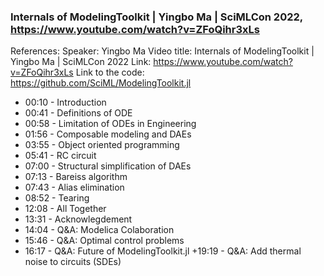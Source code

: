 ### Internals of ModelingToolkit | Yingbo Ma | SciMLCon 2022, https://www.youtube.com/watch?v=ZFoQihr3xLs

References:
Speaker: Yingbo Ma
Video title: Internals of ModelingToolkit | Yingbo Ma | SciMLCon 2022
Link: https://www.youtube.com/watch?v=ZFoQihr3xLs
Link to the code: https://github.com/SciML/ModelingToolkit.jl

+ 00:10 - Introduction
+ 00:41 - Definitions of ODE
+ 00:58 - Limitation of ODEs in Engineering
+ 01:56 - Composable modeling and DAEs
+ 03:55 - Object oriented programming
+ 05:41 - RC circuit
+ 07:00 - Structural simplification of DAEs
+ 07:13 - Bareiss algorithm
+ 07:43 - Alias elimination
+ 08:52 - Tearing
+ 12:08 - All Together
+ 13:31 - Acknowlegdement
+ 14:04 - Q&A: Modelica Colaboration
+ 15:46 - Q&A: Optimal control problems
+ 16:17 - Q&A: Future of ModelingToolkit.jl
+19:19 - Q&A: Add thermal noise to circuits (SDEs)
